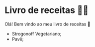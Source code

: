 # Livro de receitas :man_cook:

Olá! Bem vindo ao meu livro de receitas :wave:

- Strogonoff Vegetariano;
- Pavê;
